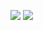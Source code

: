 
<p float="left">
  <img src="https://github-profile-summary-cards.vercel.app/api/cards/repos-per-language?username=gmaldona&theme=dracula" />
  <img src="https://github-profile-summary-cards.vercel.app/api/cards/most-commit-language?username=gmaldona&theme=dracula" /> 
</p>
